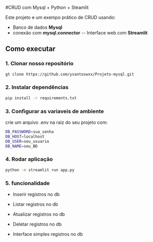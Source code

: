 #CRUD com Mysql + Python + Steamlit 

Este projeto e um exempo prático de CRUD usando:
- Banco de dados **Mysql**
- conexão com **mysql.connector**
-- Interface web com **Streamlit**

## Como executar

### 1. Clonar nosso repositório

``` bash
gt clone https://github.com/ysantoswxx/Projeto-mysql.git
```

### 2. Instalar dependências 
``` bash
pip install -r requirements.txt
```

### 3. Configurar as variaveis de ambiente 
crie um arquivo .env na raiz do seu projeto com:
``` bash
DB_PASSWORD=sua_senha
DB_HOST=localhost
DB_USER=seu_usuario
DB_NAME=seu_BD
```

### 4. Rodar aplicação
```bash
python -m streamlit run app.py
```

### 5. funcionalidade 
- Inserir registros no db

- Listar registros no db

- Atualizar registros no db

- Deletar registros no db

- Interface simples registros no db